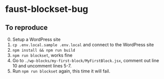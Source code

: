 # faust-blockset-bug

## To reproduce
0. Setup a WordPress site
1. `cp .env.local.sample .env.local` and connect to the WordPress site
2. `npm install && npm run build`
3. `npm run blockset`, works fine
4. Go to `./wp-blocks/my-first-block/MyFirstBlock.jsx`, comment out line 10 and uncomment lines 5-7.
5. Run `npm run blockset` again, this time it will fail.
